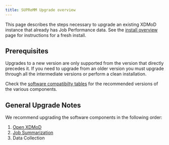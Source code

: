 ```yaml
---
title: SUPReMM Upgrade overview
---
```


This page describes the steps necessary to upgrade an existing XDMoD instance that
already has Job Performance data. See the [install overview](supremm-install-overview.md) page
for instructions for a fresh install.

## Prerequisites

Upgrades to a new version are only supported from the version that directly
precedes it. If you need to upgrade from an older version you must upgrade
through all the intermediate versions or perform a clean installation.

Check the [software compatibilty tables](supremm-install-overview.md#software-compatibility)
for the recommended versions of the various components.

General Upgrade Notes
---------------------

We recommend upgrading the software components in the following order:
1. [Open XDMoD](supremm-upgrade.md)
1. [Job Summarization](supremm-processing-upgrade.md)
1. Data Collection

